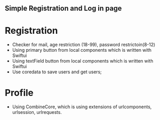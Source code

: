 ## Simple Registration and Log in page 

# Registration

* Checker for mail, age restriction (18-99), password restrictoin(8-12)
* Using primary button from local components which is written with Swiftui
* Using textField button from local components which is written with Swiftui
* Use coredata to save users and get users;

# Profile
* Using CombineCore, which is using extensions of urlcomponents, urlsession, urlrequests.
